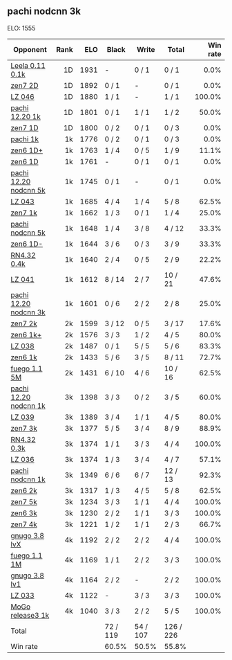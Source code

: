 ## pachi nodcnn 3k ##

ELO: 1555

Opponent | Rank | ELO | Black | Write | Total | Win rate
---------|-----:|----:|-------|-------|-------|-------:
[Leela 0.11 0.1k](Leela%200.11%200.1k.md) | 1D | 1931 | - | 0 / 1 | 0 / 1 | 0.0%
[zen7 2D](zen7%202D.md) | 1D | 1892 | 0 / 1 | - | 0 / 1 | 0.0%
[LZ 046](LZ%20046.md) | 1D | 1880 | 1 / 1 | - | 1 / 1 | 100.0%
[pachi 12.20 1k](pachi%2012.20%201k.md) | 1D | 1801 | 0 / 1 | 1 / 1 | 1 / 2 | 50.0%
[zen7 1D](zen7%201D.md) | 1D | 1800 | 0 / 2 | 0 / 1 | 0 / 3 | 0.0%
[pachi 1k](pachi%201k.md) | 1k | 1776 | 0 / 2 | 0 / 1 | 0 / 3 | 0.0%
[zen6 1D+](zen6%201D+.md) | 1k | 1763 | 1 / 4 | 0 / 5 | 1 / 9 | 11.1%
[zen6 1D](zen6%201D.md) | 1k | 1761 | - | 0 / 1 | 0 / 1 | 0.0%
[pachi 12.20 nodcnn 5k](pachi%2012.20%20nodcnn%205k.md) | 1k | 1745 | 0 / 1 | - | 0 / 1 | 0.0%
[LZ 043](LZ%20043.md) | 1k | 1685 | 4 / 4 | 1 / 4 | 5 / 8 | 62.5%
[zen7 1k](zen7%201k.md) | 1k | 1662 | 1 / 3 | 0 / 1 | 1 / 4 | 25.0%
[pachi nodcnn 5k](pachi%20nodcnn%205k.md) | 1k | 1648 | 1 / 4 | 3 / 8 | 4 / 12 | 33.3%
[zen6 1D-](zen6%201D-.md) | 1k | 1644 | 3 / 6 | 0 / 3 | 3 / 9 | 33.3%
[RN4.32 0.4k](RN4.32%200.4k.md) | 1k | 1640 | 2 / 4 | 0 / 5 | 2 / 9 | 22.2%
[LZ 041](LZ%20041.md) | 1k | 1612 | 8 / 14 | 2 / 7 | 10 / 21 | 47.6%
[pachi 12.20 nodcnn 3k](pachi%2012.20%20nodcnn%203k.md) | 1k | 1601 | 0 / 6 | 2 / 2 | 2 / 8 | 25.0%
[zen7 2k](zen7%202k.md) | 2k | 1599 | 3 / 12 | 0 / 5 | 3 / 17 | 17.6%
[zen6 1k+](zen6%201k+.md) | 2k | 1576 | 3 / 3 | 1 / 2 | 4 / 5 | 80.0%
[LZ 038](LZ%20038.md) | 2k | 1487 | 0 / 1 | 5 / 5 | 5 / 6 | 83.3%
[zen6 1k](zen6%201k.md) | 2k | 1433 | 5 / 6 | 3 / 5 | 8 / 11 | 72.7%
[fuego 1.1 5M](fuego%201.1%205M.md) | 2k | 1431 | 6 / 10 | 4 / 6 | 10 / 16 | 62.5%
[pachi 12.20 nodcnn 1k](pachi%2012.20%20nodcnn%201k.md) | 3k | 1398 | 3 / 3 | 0 / 2 | 3 / 5 | 60.0%
[LZ 039](LZ%20039.md) | 3k | 1389 | 3 / 4 | 1 / 1 | 4 / 5 | 80.0%
[zen7 3k](zen7%203k.md) | 3k | 1377 | 5 / 5 | 3 / 4 | 8 / 9 | 88.9%
[RN4.32 0.3k](RN4.32%200.3k.md) | 3k | 1374 | 1 / 1 | 3 / 3 | 4 / 4 | 100.0%
[LZ 036](LZ%20036.md) | 3k | 1374 | 1 / 3 | 3 / 4 | 4 / 7 | 57.1%
[pachi nodcnn 1k](pachi%20nodcnn%201k.md) | 3k | 1349 | 6 / 6 | 6 / 7 | 12 / 13 | 92.3%
[zen6 2k](zen6%202k.md) | 3k | 1317 | 1 / 3 | 4 / 5 | 5 / 8 | 62.5%
[zen7 5k](zen7%205k.md) | 3k | 1234 | 3 / 3 | 1 / 1 | 4 / 4 | 100.0%
[zen6 3k](zen6%203k.md) | 3k | 1230 | 2 / 2 | 1 / 1 | 3 / 3 | 100.0%
[zen7 4k](zen7%204k.md) | 3k | 1221 | 1 / 2 | 1 / 1 | 2 / 3 | 66.7%
[gnugo 3.8 lvX](gnugo%203.8%20lvX.md) | 4k | 1192 | 2 / 2 | 2 / 2 | 4 / 4 | 100.0%
[fuego 1.1 1M](fuego%201.1%201M.md) | 4k | 1169 | 1 / 1 | 2 / 2 | 3 / 3 | 100.0%
[gnugo 3.8 lv1](gnugo%203.8%20lv1.md) | 4k | 1164 | 2 / 2 | - | 2 / 2 | 100.0%
[LZ 033](LZ%20033.md) | 4k | 1122 | - | 3 / 3 | 3 / 3 | 100.0%
[MoGo release3 1k](MoGo%20release3%201k.md) | 4k | 1040 | 3 / 3 | 2 / 2 | 5 / 5 | 100.0%
Total | | | 72 / 119 | 54 / 107 | 126 / 226 | 
Win rate| | | 60.5% | 50.5% | 55.8% | 
